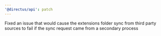 ```yaml
---
'@directus/api': patch
---
```


Fixed an issue that would cause the extensions folder sync from third party sources to fail if the sync request came
from a secondary process
